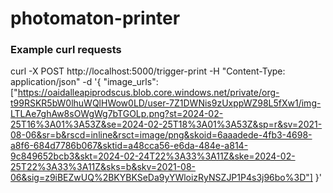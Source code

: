 # photomaton-printer

### Example curl requests

curl -X POST http://localhost:5000/trigger-print -H "Content-Type: application/json" -d '{
"image_urls": ["https://oaidalleapiprodscus.blob.core.windows.net/private/org-t99RSKR5bW0lhuWQlHWow0LD/user-7Z1DWNis9zUxppWZ98L5fXw1/img-LTLAe7ghAw8sOWgWg7bTGOLp.png?st=2024-02-25T16%3A01%3A53Z&se=2024-02-25T18%3A01%3A53Z&sp=r&sv=2021-08-06&sr=b&rscd=inline&rsct=image/png&skoid=6aaadede-4fb3-4698-a8f6-684d7786b067&sktid=a48cca56-e6da-484e-a814-9c849652bcb3&skt=2024-02-24T22%3A33%3A11Z&ske=2024-02-25T22%3A33%3A11Z&sks=b&skv=2021-08-06&sig=z9iBEZwUQ%2BKYBKSeDa9yYWloizRyNSZJP1P4s3j96bo%3D"]
}'

